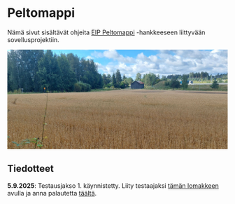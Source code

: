 # Peltomappi
Nämä sivut sisältävät ohjeita [EIP Peltomappi](https://maaseutuverkosto.fi/hankkeet/eip-peltomappi-uusi-sovellus-maaperan-kasvukunnon-seuraamiseen-ja-kehittamiseen) -hankkeeseen liittyvään sovellusprojektiin.

![](img/1000037817.jpg)

## **Tiedotteet**

**5.9.2025**: Testausjakso 1. käynnistetty. Liity testaajaksi [tämän lomakkeen](https://docs.google.com/forms/d/e/1FAIpQLSeAPgEiIDn2D_Hrg1yzTanvjEgphKVZP7P2BrJzVnxL9cLgyg/viewform) avulla ja anna palautetta [täältä](https://gispocoding.github.io/eip-peltomappi/palaute.html).



